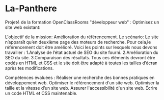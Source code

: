 # La-Panthere

Projet4 de la formation OpenClassRooms "développeur web" : Optimisez un site web existant:

L'objectif de la mission: Amélioration du référencement.
Le scénario:
Le site n’apparaît qu’en deuxième page des moteurs de recherche. Pour cela,le référencement doit être amélioré.
Voici les points sur lesquels nous devons travailler : 
1.Analyse de l’état actuel de SEO du site fourni.
2.Amélioration du SEO du site.
3.Comparaison des résultats. 
Tous ces éléments devront être codés en HTML et CSS et le site doit être adapté à toutes les tailles d’écran après tes modifications.

Compétences évaluées :
Réaliser une recherche des bonnes pratiques en développement web.
Optimiser le référencement d'un site web.
Optimiser la taille et la vitesse d’un site web.
Assurer l'accessibilité d'un site web.
Écrire un code HTML et CSS maintenable.
